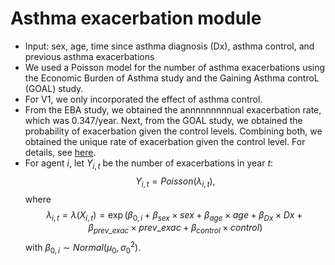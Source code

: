 # Asthma exacerbation module 
* Input: sex, age, time since asthma diagnosis (Dx), asthma control, and previous asthma exacerbations
* We used a Poisson model for the number of asthma exacerbations using the Economic Burden of Asthma study and the Gaining Asthma controL (GOAL) study.
* For V1, we only incorporated the effect of asthma control.
* From the EBA study, we obtained the annnnnnnnnual exacerbation rate, which was 0.347/year. Next, from the GOAL study, we obtained the probability of exacerbation given the control levels. Combining both, we obtained the unique rate of exacerbation given the control level. For details, see [here](../../issues/3).
* For agent $i$, let $Y_{i,t}$ be the number of exacerbations in year $t$:
$$Y_{i,t} = Poisson(\lambda_{i,t}),$$ where
$$\lambda_{i,t}=\lambda(X_{i,t}) = \exp(\beta_{0,i}+ \beta_{sex} \times sex + \beta_{age} \times age + \beta_{Dx} \times Dx + \beta_{prev\_exac} \times prev\_exac + \beta_{control} \times control)$$ with $\beta_{0,i} \sim Normal(\mu_0,\sigma^2_0).$